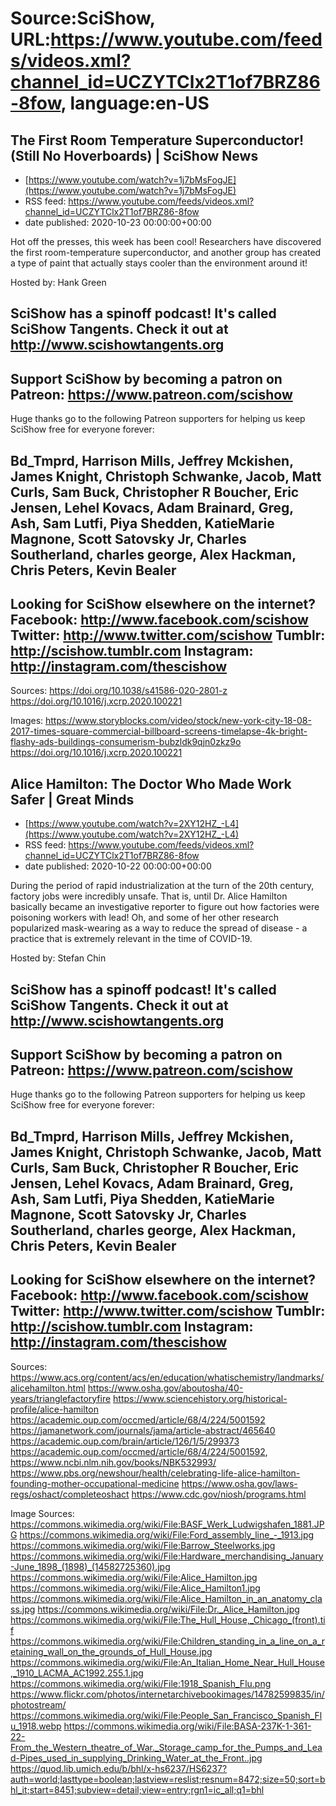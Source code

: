# Source:SciShow, URL:https://www.youtube.com/feeds/videos.xml?channel_id=UCZYTClx2T1of7BRZ86-8fow, language:en-US

## The First Room Temperature Superconductor! (Still No Hoverboards) | SciShow News
 - [https://www.youtube.com/watch?v=1j7bMsFogJE](https://www.youtube.com/watch?v=1j7bMsFogJE)
 - RSS feed: https://www.youtube.com/feeds/videos.xml?channel_id=UCZYTClx2T1of7BRZ86-8fow
 - date published: 2020-10-23 00:00:00+00:00

Hot off the presses, this week has been cool! Researchers have discovered the first room-temperature superconductor, and another group has created a type of paint that actually stays cooler than the environment around it!

Hosted by: Hank Green

SciShow has a spinoff podcast! It's called SciShow Tangents. Check it out at http://www.scishowtangents.org
----------
Support SciShow by becoming a patron on Patreon: https://www.patreon.com/scishow
----------
Huge thanks go to the following Patreon supporters for helping us keep SciShow free for everyone forever:

Bd_Tmprd, Harrison Mills, Jeffrey Mckishen, James Knight, Christoph Schwanke, Jacob, Matt Curls, Sam Buck, Christopher R Boucher, Eric Jensen, Lehel Kovacs, Adam Brainard, Greg, Ash, Sam Lutfi, Piya Shedden, KatieMarie Magnone, Scott Satovsky Jr, Charles Southerland, charles george, Alex Hackman, Chris Peters, Kevin Bealer
----------
Looking for SciShow elsewhere on the internet?
Facebook: http://www.facebook.com/scishow
Twitter: http://www.twitter.com/scishow
Tumblr: http://scishow.tumblr.com
Instagram: http://instagram.com/thescishow
----------
Sources:
https://doi.org/10.1038/s41586-020-2801-z 
https://doi.org/10.1016/j.xcrp.2020.100221

Images:
https://www.storyblocks.com/video/stock/new-york-city-18-08-2017-times-square-commercial-billboard-screens-timelapse-4k-bright-flashy-ads-buildings-consumerism-bubzldk9qjn0zkz9o
https://doi.org/10.1016/j.xcrp.2020.100221

## Alice Hamilton: The Doctor Who Made Work Safer | Great Minds
 - [https://www.youtube.com/watch?v=2XY12HZ_-L4](https://www.youtube.com/watch?v=2XY12HZ_-L4)
 - RSS feed: https://www.youtube.com/feeds/videos.xml?channel_id=UCZYTClx2T1of7BRZ86-8fow
 - date published: 2020-10-22 00:00:00+00:00

During the period of rapid industrialization at the turn of the 20th century, factory jobs were incredibly unsafe. That is, until Dr. Alice Hamilton basically became an investigative reporter to figure out how factories were poisoning workers with lead! Oh, and some of her other research popularized mask-wearing as a way to reduce the spread of disease - a practice that is extremely relevant in the time of COVID-19.

Hosted by: Stefan Chin

SciShow has a spinoff podcast! It's called SciShow Tangents. Check it out at http://www.scishowtangents.org
----------
Support SciShow by becoming a patron on Patreon: https://www.patreon.com/scishow
----------
Huge thanks go to the following Patreon supporters for helping us keep SciShow free for everyone forever:

Bd_Tmprd, Harrison Mills, Jeffrey Mckishen, James Knight, Christoph Schwanke, Jacob, Matt Curls, Sam Buck, Christopher R Boucher, Eric Jensen, Lehel Kovacs, Adam Brainard, Greg, Ash, Sam Lutfi, Piya Shedden, KatieMarie Magnone, Scott Satovsky Jr, Charles Southerland, charles george, Alex Hackman, Chris Peters, Kevin Bealer
----------
Looking for SciShow elsewhere on the internet?
Facebook: http://www.facebook.com/scishow
Twitter: http://www.twitter.com/scishow
Tumblr: http://scishow.tumblr.com
Instagram: http://instagram.com/thescishow
----------
Sources:
https://www.acs.org/content/acs/en/education/whatischemistry/landmarks/alicehamilton.html
https://www.osha.gov/aboutosha/40-years/trianglefactoryfire
https://www.sciencehistory.org/historical-profile/alice-hamilton
https://academic.oup.com/occmed/article/68/4/224/5001592
https://jamanetwork.com/journals/jama/article-abstract/465640
https://academic.oup.com/brain/article/126/1/5/299373
https://academic.oup.com/occmed/article/68/4/224/5001592, https://www.ncbi.nlm.nih.gov/books/NBK532993/
https://www.pbs.org/newshour/health/celebrating-life-alice-hamilton-founding-mother-occupational-medicine
https://www.osha.gov/laws-regs/oshact/completeoshact
https://www.cdc.gov/niosh/programs.html

Image Sources:
https://commons.wikimedia.org/wiki/File:BASF_Werk_Ludwigshafen_1881.JPG
https://commons.wikimedia.org/wiki/File:Ford_assembly_line_-_1913.jpg
https://commons.wikimedia.org/wiki/File:Barrow_Steelworks.jpg
https://commons.wikimedia.org/wiki/File:Hardware_merchandising_January-June_1898_(1898)_(14582725360).jpg
https://commons.wikimedia.org/wiki/File:Alice_Hamilton.jpg
https://commons.wikimedia.org/wiki/File:Alice_Hamilton1.jpg
https://commons.wikimedia.org/wiki/File:Alice_Hamilton_in_an_anatomy_class.jpg
https://commons.wikimedia.org/wiki/File:Dr._Alice_Hamilton.jpg
https://commons.wikimedia.org/wiki/File:The_Hull_House,_Chicago_(front).tif
https://commons.wikimedia.org/wiki/File:Children_standing_in_a_line_on_a_retaining_wall_on_the_grounds_of_Hull_House.jpg
https://commons.wikimedia.org/wiki/File:An_Italian_Home_Near_Hull_House,_1910_LACMA_AC1992.255.1.jpg
https://commons.wikimedia.org/wiki/File:1918_Spanish_Flu.png
https://www.flickr.com/photos/internetarchivebookimages/14782599835/in/photostream/
https://commons.wikimedia.org/wiki/File:People_San_Francisco_Spanish_Flu_1918.webp
https://commons.wikimedia.org/wiki/File:BASA-237K-1-361-22-From_the_Western_theatre_of_War._Storage_camp_for_the_Pumps_and_Lead-Pipes_used_in_supplying_Drinking_Water_at_the_Front..jpg
https://quod.lib.umich.edu/b/bhl/x-hs6237/HS6237?auth=world;lasttype=boolean;lastview=reslist;resnum=8472;size=50;sort=bhl_it;start=8451;subview=detail;view=entry;rgn1=ic_all;q1=bhl

